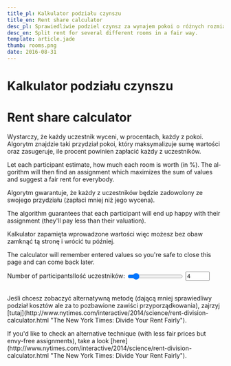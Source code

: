 ```yaml
---
title_pl: Kalkulator podziału czynszu
title_en: Rent share calculator
desc_pl: Sprawiedliwie podziel czynsz za wynajem pokoi o różnych rozmiarach.
desc_en: Split rent for several different rooms in a fair way.
template: article.jade
thumb: rooms.png
date: 2016-08-31
---
```


<h1 lang=pl>Kalkulator podziału czynszu</h1>
<h1 lang=en>Rent share calculator</h1>

<p lang=pl>Wystarczy, że każdy uczestnik wyceni, w procentach, każdy z pokoi. Algorytm znajdzie taki przydział pokoi, który maksymalizuje sumę wartości oraz zasugeruje, ile procent powinien zapłacić każdy z uczestników.</p>
<p lang=en>Let each participant estimate, how much each room is worth (in %). The algorithm will then find an assignment which maximizes the sum of values and suggest a fair rent for everybody.</p>

<p lang="pl">Algorytm gwarantuje, że każdy z uczestników będzie zadowolony ze swojego przydziału (zapłaci mniej niż jego wycena).</p>
<p lang="en">The algorithm guarantees that each participant will end up happy with their assignment (they'll pay less than their valuation).</p>

<p lang="pl">Kalkulator zapamięta wprowadzone wartości więc możesz bez obaw zamknąć tą stronę i wrócić tu później.</p>
<p lang="en">The calculator will remember entered values so you're safe to close this page and can come back later.</p>

<p><span lang="en">Number of participants</span><span lang="pl">Ilość uczestników</span>: <input style="vertical-align: middle" id="input_n" type="range" min="1" max="30" value="4"> <input type="number" min="1" max ="30" value="4" id="number_n"></p>
<table id="table"></table>

<p lang="pl">Jeśli chcesz zobaczyć alternatywną metodę (dającą mniej sprawiedliwy podział kosztów ale za to pozbawione zawiści przyporządkowania), zajrzyj [tutaj](http://www.nytimes.com/interactive/2014/science/rent-division-calculator.html "The New York Times: Divide Your Rent Fairly").</p>
<p lang="en">If you'd like to check an alternative technique (with less fair prices but envy-free assignments), take a look [here](http://www.nytimes.com/interactive/2014/science/rent-division-calculator.html "The New York Times: Divide Your Rent Fairly").</p>

<script>
 var showLanguage = function() {};
 function id(name) {
     return document.getElementById(name);
 }
 function restoreN() {
     id("input_n").value = "fairshare_n" in localStorage ? localStorage.fairshare_n : 4;
 }
 function saveN() {
     localStorage.fairshare_n = id("input_n").value;
 }
 var old_n = 0;
 function rebuildTable() {
     var n = Number(id("input_n").value);
     if (old_n == n) return;
     old_n = n;
     var table = id("table");
     table.innerHTML = "";
     for(var row = -1; row < n; ++row) {
	 var tr = document.createElement("tr");
	 table.appendChild(tr);
	 (function() {
	     var value_list = [];
	     var updateRow = 
		 function(e) {
		     var target = e.target;
		     for(var i = 0; i < value_list.length; ++i) { // move current number to end of list
			 if (value_list[i].number == target || value_list[i].range == target) {
			     var obj = value_list[i];
			     obj.number.value = target.value;
			     obj.range.value = target.value;
			     localStorage[obj.range.id] = target.value;
			     value_list.splice(i, 1);
			     value_list.push(obj);
			     break;
			 }
		     }
		     var sum = 0;
		     for(var i = 0; i < value_list.length; ++i) sum += Number(value_list[i].number.value);
		     for(var i = 0; (sum != 100) && (i < value_list.length); ++i) {
			 var v = Number(value_list[i].number.value);
			 var diff = Math.max(0, Math.min(100 - sum, 100 - v)) - Math.max(0, Math.min(sum - 100, v));
			 value_list[i].number.value = v + diff;
			 value_list[i].range.value = v + diff;
			 sum += diff;
		     }
		 };
	     
	     for(var col = -1; col <= n; ++col) {
		 var td = document.createElement("td");
		 td.id = "A" + row + "B" + col + "_td";
		 tr.appendChild(td);
		 if(row == -1 && col == -1) {
		     var button = document.createElement("button");
		     button.innerHTML = '<span lang="en">Reset form</span><span lang="pl">Resetuj</span>';
		     button.style.width = '100px';
		     button.addEventListener('click', function() {
			 for(var key in localStorage) {
			     if (key.startsWith("fairshare_")) {
				 delete localStorage[key];
			     }
			 }
			 old_n = 0;
			 id("input_n").value = 4;
			 fullRefresh({target: id("input_n")});
		     });
		     td.appendChild(button);
		     td.style.textAlign = 'center';
		 }else if(row == -1 && col == n) {
		     td.innerHTML = '<span lang="en">Value sum</span><span lang="pl">Suma wartości</span>: <span id="utility_span"></span>';
		     td.style['white-space'] = 'pre';
		 } else if(row == -1) {
		     var B_input = document.createElement("input");
		     B_input.type = "text";
		     var key = "fairshare_B" + col;
		     B_input.id = key;
		     B_input.value = key in localStorage ? localStorage[key] : "Option " + (col + 1);
		     B_input.addEventListener('input', function(e) {
			 localStorage[e.target.id] = e.target.value;
		     });
		     B_input.style.width = "100px";
		     td.appendChild(B_input);
		 } else if (col == -1) {
		     var A_input = document.createElement("input");
		     A_input.type = "text";
		     var key = "fairshare_A" + row;
		     A_input.id = key;
		     A_input.value = key in localStorage ? localStorage[key] : "Person " + (row + 1);
		     A_input.style.width = "100px";
		     A_input.style.height = "3em";
		     A_input.addEventListener('input', function(e) {
			 localStorage[e.target.id] = e.target.value;
		     });
		     td.appendChild(A_input);
		 } else if(col == n) {
		     td.innerHTML = '<span lang="en">Fair share</span><span lang="pl">Sprawiedliwy udział</span>: ';
		     td.style['white-space'] = 'pre';
		     var share_span = document.createElement("span");
		     share_span.id = row + "_share_span";
		     td.appendChild(share_span);
		 } else {
		     var AB_range = document.createElement("input");
		     AB_range.type = "range";
		     var key = "fairshare_A" + row + "B" + col;
		     AB_range.id = key;
		     AB_range.min = 0;
		     AB_range.max = 100;
		     AB_range.style.width = '100px';
		     td.appendChild(AB_range);
		     td.appendChild(document.createElement("br"));
		     var AB_number = document.createElement("input");
		     AB_number.type = "number";
		     AB_number.step = 1;
		     AB_number.min = 0;
		     AB_number.max = 100;
		     AB_number.style.width = "100px";
		     td.appendChild(AB_number);
		     AB_range.value = AB_number.value = key in localStorage ? localStorage[key] : Math.round(100 / n);
		     AB_range.addEventListener('input', function(e) {
			 updateRow(e);
			 assignOwners();
		     });
		     AB_number.addEventListener('change', function(e) {
			 updateRow(e);
			 assignOwners();
		     });
		     value_list.push({
			 range: AB_range,
			 number: AB_number
		     });
		 }
	     }
	     var off = 0;
	     for(var i = 0; i < value_list.length; ++i) {
		 if(value_list[off].range.id in localStorage) {
		     // move to end
		     var obj = value_list[i];
		     value_list.splice(i, 1);
		     value_list.push(obj);
		 } else {
			 ++off;
		 }
		 
	     }
	     updateRow({target: undefined});
	 }());
     }
 }
 
 var assignment = [];
 function assignOwners() {
     var m = {};
     var n = Number(id("input_n").value);
     var m_max = 0;
     for(var row = 0; row < n; ++row) {
	 m[row] = {};
	 for(var col = 0; col < n; ++col) {
	     var v = Number(id('fairshare_A' + row + 'B' + col).value);
	     m[row][col] = v;
	     m_max = Math.max(m_max, v);
	 }
     }
     for(var row = 0; row < n; ++row)
	 for(var col = 0; col < n; ++col)
	     m[row][col] = m_max - m[row][col];

     
     var iteration = 0;
     while(true) {
	 
	 for(var i = 0; i < n; ++i) {
	     var row_min = m[i][0];
	     for(var j = 1; j < n; ++j) row_min = Math.min(m[i][j], row_min);
	     for(var j = 0; j < n; ++j) m[i][j] -= row_min;
	 }
	 for(var j = 0; j < n; ++j) {
	     var col_min = m[0][j];
	     for(var i = 1; i < n; ++i) col_min = Math.min(m[i][j], col_min);
	     for(var i = 0; i < n; ++i) m[i][j] -= col_min;
	 }
	 
	 var owners = [];
	 assignment = [];
	 for(var i = 0; i < n; ++i) {
	     owners.push(-1);
	     assignment.push(-1);
	 }
	 
	 var edges = [];
	 for(var i = 0; i < n; ++i) {
	     edges.push([]);
	     for(var j = 0; j < n; ++j) {
		 if(m[i][j] <= 0.00005) {
		     edges[i].push(j);
		 }
	     }
	 }
	 
	 var visited;
	 var dfs = function(i) {
	     if(visited[i]) return false;
	     visited[i] = true;
	     for(var next of edges[i]) {
		 if(owners[next] == -1 || dfs(owners[next])) {
		     owners[next] = i;
		     assignment[i] = next;
		     return true;
		 }
	     }
	     return false;
	 };
	 
	 var success = true;
	 for(var i = 0; i < n; ++i) {
	     visited = []; for(var j = 0; j < n; ++j) visited.push(false);
	     if(!dfs(i)) success = false;
	 }
	 
	 var row_lines = [];
	 var col_lines = [];
	 for(var i = 0; i < n; ++i) {
	     row_lines.push(assignment[i] != -1);
	     col_lines.push(false);
	 }
	 
	 var done = false;
	 while (!done) {
	     done = true;
	     for(var i = 0; i < n; ++i) {
		 if(row_lines[i]) continue;
		 for(var j = 0; j < n; ++j) {
		     if(col_lines[j]) continue;
		     if(m[i][j] <= 0.00005) {
			 col_lines[j] = true;
			 row_lines[owners[j]] = false;
			 done = false;
		     }
		 }
	     }
	 }
	 
	 if(success) break;
	 var m_min = 9999999;
	 for(var i = 0; i < n; ++i) {
	     if(row_lines[i]) continue;
	     for(var j = 0; j < n; ++j) {
		 if(col_lines[j]) continue;
		 m_min = Math.min(m_min, m[i][j]);
	     }
	 }
	 for(var i = 0; i < n; ++i) {
	     for(var j = 0; j < n; ++j) {
		 if(row_lines[i] && col_lines[j]) m[i][j] += m_min;
		 if((!row_lines[i]) && (!col_lines[j])) m[i][j] -= m_min;
	     }
	 }
     }
     
     for(var row = 0; row < n; ++row)
	 for(var col = 0; col < n; ++col) {
	     var td = id("A" + row + "B" + col + "_td");
	     td.style.background = '';
	     if (assignment[row] == col) {
		 td.style.background = '#8A8';
	     }
	 }

     var utility = 0;
     for(var row = 0; row < n; ++row) {
	 var col = assignment[row];
	 utility += Number(id('fairshare_A' + row + 'B' + col).value);
     }
     for(var row = 0; row < n; ++row) {
	 var col = assignment[row];
	 var u = Number(id('fairshare_A' + row + 'B' + col).value);
	 id(row + "_share_span").innerText = Math.round(u / utility * 10000) / 100 + " %";
     }
     id('utility_span').innerText = utility;
     showLanguage();
 }
 function fullRefresh(e) {
     id("input_n").value = e.target.value;
     id("number_n").value = e.target.value;
     saveN();
     rebuildTable();
     assignOwners();
 }
 restoreN();
 fullRefresh({target: id("input_n")});
 id("input_n").addEventListener("input", function() {
     id("number_n").value = id("input_n").value;
 });
 id("input_n").addEventListener("change", fullRefresh);
 id("number_n").addEventListener("change", fullRefresh);
</script>
